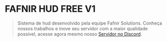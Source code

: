 # FAFNIR HUD FREE V1
> Sistema de hud desenvolvido pela equipe Fafnir Solutions.
> Conheça nossos trabalhos e inove seu servidor com a maior qualidade possível, acesse agora mesmo nosso [Servidor no Discord](https://discord.gg/dRg5grEZFc).